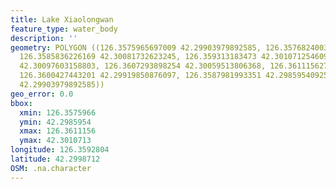 ```yaml
---
title: Lake Xiaolongwan
feature_type: water_body
description: ''
geometry: POLYGON ((126.3575965697009 42.29903979892585, 126.3576824003936 42.29961115246101,
  126.3585836226169 42.30081732623245, 126.359313183473 42.30107125460911, 126.3601285750128
  42.30097603158803, 126.3607293898254 42.30059513806368, 126.3611156279288 42.29983334410262,
  126.3600427443201 42.29919850876097, 126.3587981993351 42.29859540925833, 126.3575965697009
  42.29903979892585))
geo_error: 0.0
bbox:
  xmin: 126.3575966
  ymin: 42.2985954
  xmax: 126.3611156
  ymax: 42.3010713
longitude: 126.3592804
latitude: 42.2998712
OSM: .na.character
---
```

